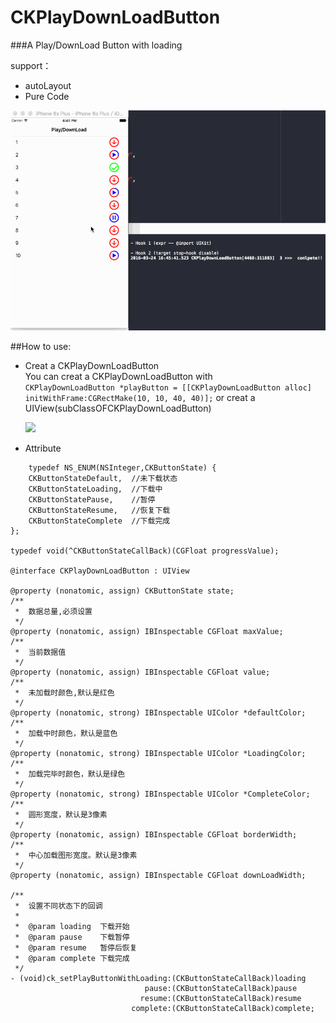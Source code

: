 # CKPlayDownLoadButton

###A Play/DownLoad Button with loading

support：
  
* autoLayout
* Pure Code


![](https://raw.githubusercontent.com/Yck-Dakucha/CKPlayDownLoadButton/master/Picture/Demo.gif)

##How to use:

* Creat a CKPlayDownLoadButton  
	You can creat a CKPlayDownLoadButton with  
	`CKPlayDownLoadButton *playButton = [[CKPlayDownLoadButton alloc] initWithFrame:CGRectMake(10, 10, 40, 40)];`
	or  creat a UIView(subClassOFCKPlayDownLoadButton)   
	
	![](https://raw.githubusercontent.com/Yck-Dakucha/CKPlayDownLoadButton/master/creatWithXib.png)  
	
* Attribute  

```
	typedef NS_ENUM(NSInteger,CKButtonState) {
    CKButtonStateDefault,  //未下载状态
    CKButtonStateLoading,  //下载中
    CKButtonStatePause,    //暂停
    CKButtonStateResume,   //恢复下载
    CKButtonStateComplete  //下载完成
};

typedef void(^CKButtonStateCallBack)(CGFloat progressValue);

@interface CKPlayDownLoadButton : UIView

@property (nonatomic, assign) CKButtonState state;
/**
 *  数据总量,必须设置
 */
@property (nonatomic, assign) IBInspectable CGFloat maxValue;
/**
 *  当前数据值
 */
@property (nonatomic, assign) IBInspectable CGFloat value;
/**
 *  未加载时颜色,默认是红色
 */
@property (nonatomic, strong) IBInspectable UIColor *defaultColor;
/**
 *  加载中时颜色，默认是蓝色
 */
@property (nonatomic, strong) IBInspectable UIColor *LoadingColor;
/**
 *  加载完毕时颜色，默认是绿色
 */
@property (nonatomic, strong) IBInspectable UIColor *CompleteColor;
/**
 *  圆形宽度，默认是3像素
 */
@property (nonatomic, assign) IBInspectable CGFloat borderWidth;
/**
 *  中心加载图形宽度。默认是3像素
 */
@property (nonatomic, assign) IBInspectable CGFloat downLoadWidth;

/**
 *  设置不同状态下的回调
 *
 *  @param loading  下载开始
 *  @param pause    下载暂停
 *  @param resume   暂停后恢复
 *  @param complete 下载完成
 */
- (void)ck_setPlayButtonWithLoading:(CKButtonStateCallBack)loading
                              pause:(CKButtonStateCallBack)pause
                             resume:(CKButtonStateCallBack)resume
                           complete:(CKButtonStateCallBack)complete;

```  
